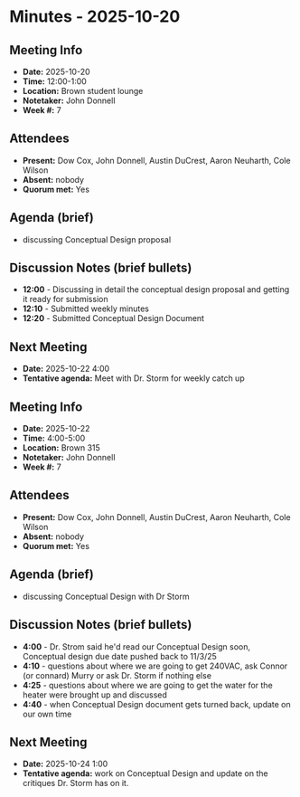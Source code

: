 # Minutes - 2025-10-20

## Meeting Info
- **Date:** 2025-10-20  
- **Time:** 12:00-1:00  
- **Location:** Brown student lounge  
- **Notetaker:** John Donnell  
- **Week #:** 7

## Attendees
- **Present:** Dow Cox, John Donnell, Austin DuCrest, Aaron Neuharth, Cole Wilson 
- **Absent:** nobody  
- **Quorum met:** Yes

## Agenda (brief)
- discussing Conceptual Design proposal 

## Discussion Notes (brief bullets)
- **12:00** - Discussing in detail the conceptual design proposal and getting it ready for submission
- **12:10** - Submitted weekly minutes
- **12:20** - Submitted Conceptual Design Document

## Next Meeting
- **Date:** 2025-10-22  4:00
- **Tentative agenda:** Meet with Dr. Storm for weekly catch up 


## Meeting Info
- **Date:** 2025-10-22  
- **Time:** 4:00-5:00  
- **Location:** Brown 315  
- **Notetaker:** John Donnell  
- **Week #:** 7

## Attendees
- **Present:** Dow Cox, John Donnell, Austin DuCrest, Aaron Neuharth, Cole Wilson 
- **Absent:** nobody  
- **Quorum met:** Yes

## Agenda (brief)
- discussing Conceptual Design with Dr Storm  

## Discussion Notes (brief bullets)
- **4:00** - Dr. Strom said he'd read our Conceptual Design soon, Conceptual design due date pushed back to 11/3/25
- **4:10** - questions about where we are going to get 240VAC, ask Connor (or connard) Murry or ask Dr. Storm if nothing else 
- **4:25** - questions about where we are going to get the water for the heater were brought up and discussed
- **4:40** - when Conceptual Design document gets turned back, update on our own time

## Next Meeting
- **Date:** 2025-10-24  1:00
- **Tentative agenda:** work on Conceptual Design and update on the critiques Dr. Storm has on it. 